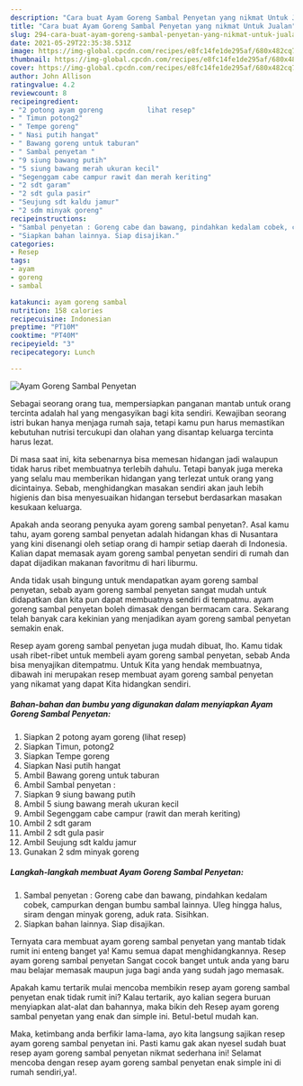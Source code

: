 ```yaml
---
description: "Cara buat Ayam Goreng Sambal Penyetan yang nikmat Untuk Jualan"
title: "Cara buat Ayam Goreng Sambal Penyetan yang nikmat Untuk Jualan"
slug: 294-cara-buat-ayam-goreng-sambal-penyetan-yang-nikmat-untuk-jualan
date: 2021-05-29T22:35:38.531Z
image: https://img-global.cpcdn.com/recipes/e8fc14fe1de295af/680x482cq70/ayam-goreng-sambal-penyetan-foto-resep-utama.jpg
thumbnail: https://img-global.cpcdn.com/recipes/e8fc14fe1de295af/680x482cq70/ayam-goreng-sambal-penyetan-foto-resep-utama.jpg
cover: https://img-global.cpcdn.com/recipes/e8fc14fe1de295af/680x482cq70/ayam-goreng-sambal-penyetan-foto-resep-utama.jpg
author: John Allison
ratingvalue: 4.2
reviewcount: 8
recipeingredient:
- "2 potong ayam goreng           lihat resep"
- " Timun potong2"
- " Tempe goreng"
- " Nasi putih hangat"
- " Bawang goreng untuk taburan"
- " Sambal penyetan "
- "9 siung bawang putih"
- "5 siung bawang merah ukuran kecil"
- "Segenggam cabe campur rawit dan merah keriting"
- "2 sdt garam"
- "2 sdt gula pasir"
- "Seujung sdt kaldu jamur"
- "2 sdm minyak goreng"
recipeinstructions:
- "Sambal penyetan : Goreng cabe dan bawang, pindahkan kedalam cobek, campurkan dengan bumbu sambal lainnya. Uleg hingga halus, siram dengan minyak goreng, aduk rata. Sisihkan."
- "Siapkan bahan lainnya. Siap disajikan."
categories:
- Resep
tags:
- ayam
- goreng
- sambal

katakunci: ayam goreng sambal 
nutrition: 158 calories
recipecuisine: Indonesian
preptime: "PT10M"
cooktime: "PT40M"
recipeyield: "3"
recipecategory: Lunch

---
```



![Ayam Goreng Sambal Penyetan](https://img-global.cpcdn.com/recipes/e8fc14fe1de295af/680x482cq70/ayam-goreng-sambal-penyetan-foto-resep-utama.jpg)

Sebagai seorang orang tua, mempersiapkan panganan mantab untuk orang tercinta adalah hal yang mengasyikan bagi kita sendiri. Kewajiban seorang istri bukan hanya menjaga rumah saja, tetapi kamu pun harus memastikan kebutuhan nutrisi tercukupi dan olahan yang disantap keluarga tercinta harus lezat.

Di masa  saat ini, kita sebenarnya bisa memesan hidangan jadi walaupun tidak harus ribet membuatnya terlebih dahulu. Tetapi banyak juga mereka yang selalu mau memberikan hidangan yang terlezat untuk orang yang dicintainya. Sebab, menghidangkan masakan sendiri akan jauh lebih higienis dan bisa menyesuaikan hidangan tersebut berdasarkan masakan kesukaan keluarga. 



Apakah anda seorang penyuka ayam goreng sambal penyetan?. Asal kamu tahu, ayam goreng sambal penyetan adalah hidangan khas di Nusantara yang kini disenangi oleh setiap orang di hampir setiap daerah di Indonesia. Kalian dapat memasak ayam goreng sambal penyetan sendiri di rumah dan dapat dijadikan makanan favoritmu di hari liburmu.

Anda tidak usah bingung untuk mendapatkan ayam goreng sambal penyetan, sebab ayam goreng sambal penyetan sangat mudah untuk didapatkan dan kita pun dapat membuatnya sendiri di tempatmu. ayam goreng sambal penyetan boleh dimasak dengan bermacam cara. Sekarang telah banyak cara kekinian yang menjadikan ayam goreng sambal penyetan semakin enak.

Resep ayam goreng sambal penyetan juga mudah dibuat, lho. Kamu tidak usah ribet-ribet untuk membeli ayam goreng sambal penyetan, sebab Anda bisa menyajikan ditempatmu. Untuk Kita yang hendak membuatnya, dibawah ini merupakan resep membuat ayam goreng sambal penyetan yang nikamat yang dapat Kita hidangkan sendiri.

<!--inarticleads1-->

##### Bahan-bahan dan bumbu yang digunakan dalam menyiapkan Ayam Goreng Sambal Penyetan:

1. Siapkan 2 potong ayam goreng           (lihat resep)
1. Siapkan  Timun, potong2
1. Siapkan  Tempe goreng
1. Siapkan  Nasi putih hangat
1. Ambil  Bawang goreng untuk taburan
1. Ambil  Sambal penyetan :
1. Siapkan 9 siung bawang putih
1. Ambil 5 siung bawang merah ukuran kecil
1. Ambil Segenggam cabe campur (rawit dan merah keriting)
1. Ambil 2 sdt garam
1. Ambil 2 sdt gula pasir
1. Ambil Seujung sdt kaldu jamur
1. Gunakan 2 sdm minyak goreng




<!--inarticleads2-->

##### Langkah-langkah membuat Ayam Goreng Sambal Penyetan:

1. Sambal penyetan : Goreng cabe dan bawang, pindahkan kedalam cobek, campurkan dengan bumbu sambal lainnya. Uleg hingga halus, siram dengan minyak goreng, aduk rata. Sisihkan.
1. Siapkan bahan lainnya. Siap disajikan.




Ternyata cara membuat ayam goreng sambal penyetan yang mantab tidak rumit ini enteng banget ya! Kamu semua dapat menghidangkannya. Resep ayam goreng sambal penyetan Sangat cocok banget untuk anda yang baru mau belajar memasak maupun juga bagi anda yang sudah jago memasak.

Apakah kamu tertarik mulai mencoba membikin resep ayam goreng sambal penyetan enak tidak rumit ini? Kalau tertarik, ayo kalian segera buruan menyiapkan alat-alat dan bahannya, maka bikin deh Resep ayam goreng sambal penyetan yang enak dan simple ini. Betul-betul mudah kan. 

Maka, ketimbang anda berfikir lama-lama, ayo kita langsung sajikan resep ayam goreng sambal penyetan ini. Pasti kamu gak akan nyesel sudah buat resep ayam goreng sambal penyetan nikmat sederhana ini! Selamat mencoba dengan resep ayam goreng sambal penyetan enak simple ini di rumah sendiri,ya!.

